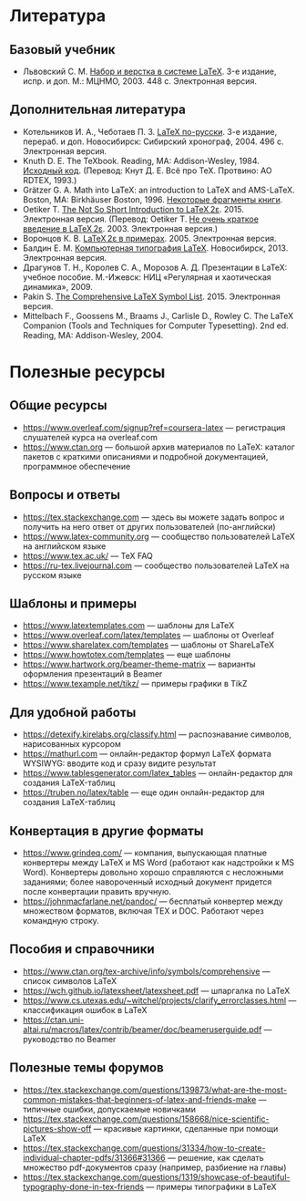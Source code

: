 # Литература

## Базовый учебник
* Львовский С. М. [Набор и верстка в системе LaTeX](https://www.mccme.ru/free-books/llang/newllang.pdf). 3-е издание, испр. и доп. М.: МЦНМО, 2003. 448 с. Электронная версия.

## Дополнительная литература
* Котельников И. А., Чеботаев П. З. [LaTeX по-русски](https://www.tex.uniyar.ac.ru/doc/kotelnikovchebotaev2004b.pdf). 3-е издание, перераб. и доп. Новосибирск: Сибирский хронограф, 2004. 496 с. Электронная версия.
* Knuth D. E. The TeXbook. Reading, MA: Addison-Wesley, 1984. [Исходный код](https://www.ctan.org/tex-archive/systems/knuth/dist/tex). (Перевод: Кнут Д. Е. Всё про TeX. Протвино: АО RDTEX, 1993.)
* Grätzer G. A. Math into LaTeX: an introduction to LaTeX and AMS-LaTeX. Boston, MA: Birkhäuser Boston, 1996. [Некоторые фрагменты книги](https://ctan.uni-altai.ru/info/examples/mil/mil.pdf).
* Oetiker T. [The Not So Short Introduction to LaTeX 2ε](https://tobi.oetiker.ch/lshort/lshort.pdf). 2015. Электронная версия. (Перевод: Oetiker T. [Не очень краткое введение в LaTeX 2ε](ftp://ctan.tug.org/tex-archive/info/lshort/russian/lshortru.pdf). 2003. Электронная версия.)
* Воронцов К. В. [LaTeX 2ε в примерах](https://www.ccas.ru/voron/download/voron05latex.pdf). 2005. Электронная версия.
* Балдин Е. М. [Компьютерная типография LaTeX](https://mirror.macomnet.net/pub/CTAN/info/russian/Computer_Typesetting_Using_LaTeX/ctex.pdf). Новосибирск, 2013. Электронная версия.
* Драгунов Т. Н., Королев С. А., Морозов А. Д. Презентации в LaTeX: учебное пособие. М.-Ижевск: НИЦ «Регулярная и хаотическая динамика», 2009.
* Pakin S. [The Comprehensive LaTeX Symbol List](https://tug.ctan.org/info/symbols/comprehensive/symbols-a4.pdf). 2015. Электронная версия.
* Mittelbach F., Goossens M., Braams J., Carlisle D., Rowley C. The LaTeX Companion (Tools and Techniques for Computer Typesetting). 2nd ed. Reading, MA: Addison-Wesley, 2004.

# Полезные ресурсы

## Общие ресурсы
* https://www.overleaf.com/signup?ref=coursera-latex — регистрация слушателей курса на overleaf.com
* https://www.ctan.org — большой архив материалов по LaTeX: каталог пакетов с краткими описаниями и подробной документацией, программное обеспечение

## Вопросы и ответы
* https://tex.stackexchange.com — здесь вы можете задать вопрос и получить на него ответ от других пользователей (по-английски)
* https://www.latex-community.org — сообщество пользователей LaTeX на английском языке
* https://www.tex.ac.uk/ — TeX FAQ
* https://ru-tex.livejournal.com — сообщество пользователей LaTeX на русском языке

## Шаблоны и примеры
* https://www.latextemplates.com — шаблоны для LaTeX
* https://www.overleaf.com/latex/templates — шаблоны от Overleaf
* https://www.sharelatex.com/templates — шаблоны от ShareLaTeX
* https://www.howtotex.com/templates — еще шаблоны
* https://www.hartwork.org/beamer-theme-matrix — варианты оформления презентаций в Beamer
* https://www.texample.net/tikz/ — примеры графики в TikZ 

## Для удобной работы
* https://detexify.kirelabs.org/classify.html — распознавание символов, нарисованных курсором
* https://mathurl.com — онлайн-редактор формул LaTeX формата WYSIWYG: вводите код и сразу видите результат
* https://www.tablesgenerator.com/latex_tables — онлайн-редактор для создания LaTeX-таблиц
* https://truben.no/latex/table — еще один онлайн-редактор для создания LaTeX-таблиц

## Конвертация в другие форматы
* https://www.grindeq.com/ — компания, выпускающая платные конвертеры между LaTeX и MS Word (работают как надстройки к MS Word). Конвертеры довольно хорошо справляются с несложными заданиями; более навороченный исходный документ придется после конвертации править вручную.
* https://johnmacfarlane.net/pandoc/ — бесплатый конвертер между множеством форматов, включая TEX и DOC. Работают через командную строку.

## Пособия и справочники
* https://www.ctan.org/tex-archive/info/symbols/comprehensive — список символов LaTeX
* https://wch.github.io/latexsheet/latexsheet.pdf — шпаргалка по LaTeX
* https://www.cs.utexas.edu/~witchel/projects/clarify_errorclasses.html — классификация ошибок в LaTeX
* https://ctan.uni-altai.ru/macros/latex/contrib/beamer/doc/beameruserguide.pdf — руководство по Beamer

## Полезные темы форумов
* https://tex.stackexchange.com/questions/139873/what-are-the-most-common-mistakes-that-beginners-of-latex-and-friends-make — типичные ошибки, допускаемые новичками
* https://tex.stackexchange.com/questions/158668/nice-scientific-pictures-show-off — красивые картинки, сделанные при помощи LaTeX
* https://tex.stackexchange.com/questions/31334/how-to-create-individual-chapter-pdfs/31366#31366 — решение, как сделать множество pdf-документов сразу (например, разбиение на главы)
* https://tex.stackexchange.com/questions/1319/showcase-of-beautiful-typography-done-in-tex-friends — примеры типографики в LaTeX
